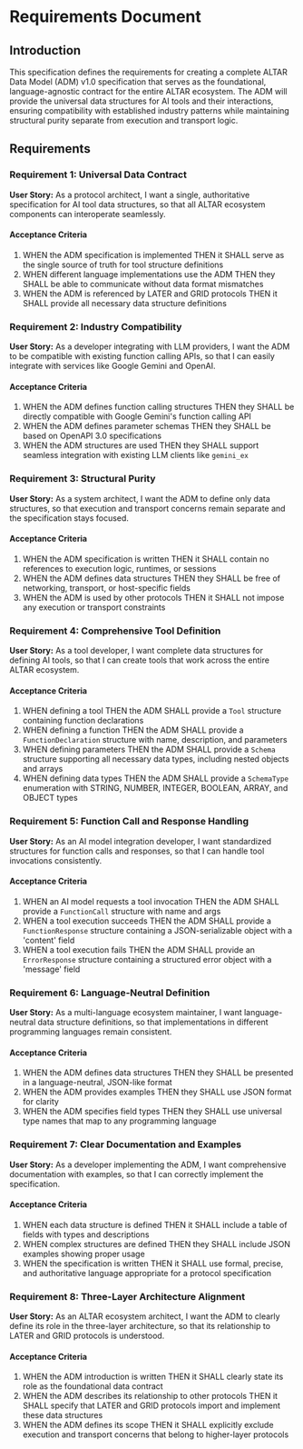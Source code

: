 # Requirements Document

## Introduction

This specification defines the requirements for creating a complete ALTAR Data Model (ADM) v1.0 specification that serves as the foundational, language-agnostic contract for the entire ALTAR ecosystem. The ADM will provide the universal data structures for AI tools and their interactions, ensuring compatibility with established industry patterns while maintaining structural purity separate from execution and transport logic.

## Requirements

### Requirement 1: Universal Data Contract

**User Story:** As a protocol architect, I want a single, authoritative specification for AI tool data structures, so that all ALTAR ecosystem components can interoperate seamlessly.

#### Acceptance Criteria

1. WHEN the ADM specification is implemented THEN it SHALL serve as the single source of truth for tool structure definitions
2. WHEN different language implementations use the ADM THEN they SHALL be able to communicate without data format mismatches
3. WHEN the ADM is referenced by LATER and GRID protocols THEN it SHALL provide all necessary data structure definitions

### Requirement 2: Industry Compatibility

**User Story:** As a developer integrating with LLM providers, I want the ADM to be compatible with existing function calling APIs, so that I can easily integrate with services like Google Gemini and OpenAI.

#### Acceptance Criteria

1. WHEN the ADM defines function calling structures THEN they SHALL be directly compatible with Google Gemini's function calling API
2. WHEN the ADM defines parameter schemas THEN they SHALL be based on OpenAPI 3.0 specifications
3. WHEN the ADM structures are used THEN they SHALL support seamless integration with existing LLM clients like `gemini_ex`

### Requirement 3: Structural Purity

**User Story:** As a system architect, I want the ADM to define only data structures, so that execution and transport concerns remain separate and the specification stays focused.

#### Acceptance Criteria

1. WHEN the ADM specification is written THEN it SHALL contain no references to execution logic, runtimes, or sessions
2. WHEN the ADM defines data structures THEN they SHALL be free of networking, transport, or host-specific fields
3. WHEN the ADM is used by other protocols THEN it SHALL not impose any execution or transport constraints

### Requirement 4: Comprehensive Tool Definition

**User Story:** As a tool developer, I want complete data structures for defining AI tools, so that I can create tools that work across the entire ALTAR ecosystem.

#### Acceptance Criteria

1. WHEN defining a tool THEN the ADM SHALL provide a `Tool` structure containing function declarations
2. WHEN defining a function THEN the ADM SHALL provide a `FunctionDeclaration` structure with name, description, and parameters
3. WHEN defining parameters THEN the ADM SHALL provide a `Schema` structure supporting all necessary data types, including nested objects and arrays
4. WHEN defining data types THEN the ADM SHALL provide a `SchemaType` enumeration with STRING, NUMBER, INTEGER, BOOLEAN, ARRAY, and OBJECT types

### Requirement 5: Function Call and Response Handling

**User Story:** As an AI model integration developer, I want standardized structures for function calls and responses, so that I can handle tool invocations consistently.

#### Acceptance Criteria

1. WHEN an AI model requests a tool invocation THEN the ADM SHALL provide a `FunctionCall` structure with name and args
2. WHEN a tool execution succeeds THEN the ADM SHALL provide a `FunctionResponse` structure containing a JSON-serializable object with a 'content' field
3. WHEN a tool execution fails THEN the ADM SHALL provide an `ErrorResponse` structure containing a structured error object with a 'message' field

### Requirement 6: Language-Neutral Definition

**User Story:** As a multi-language ecosystem maintainer, I want language-neutral data structure definitions, so that implementations in different programming languages remain consistent.

#### Acceptance Criteria

1. WHEN the ADM defines data structures THEN they SHALL be presented in a language-neutral, JSON-like format
2. WHEN the ADM provides examples THEN they SHALL use JSON format for clarity
3. WHEN the ADM specifies field types THEN they SHALL use universal type names that map to any programming language

### Requirement 7: Clear Documentation and Examples

**User Story:** As a developer implementing the ADM, I want comprehensive documentation with examples, so that I can correctly implement the specification.

#### Acceptance Criteria

1. WHEN each data structure is defined THEN it SHALL include a table of fields with types and descriptions
2. WHEN complex structures are defined THEN they SHALL include JSON examples showing proper usage
3. WHEN the specification is written THEN it SHALL use formal, precise, and authoritative language appropriate for a protocol specification

### Requirement 8: Three-Layer Architecture Alignment

**User Story:** As an ALTAR ecosystem architect, I want the ADM to clearly define its role in the three-layer architecture, so that its relationship to LATER and GRID protocols is understood.

#### Acceptance Criteria

1. WHEN the ADM introduction is written THEN it SHALL clearly state its role as the foundational data contract
2. WHEN the ADM describes its relationship to other protocols THEN it SHALL specify that LATER and GRID protocols import and implement these data structures
3. WHEN the ADM defines its scope THEN it SHALL explicitly exclude execution and transport concerns that belong to higher-layer protocols